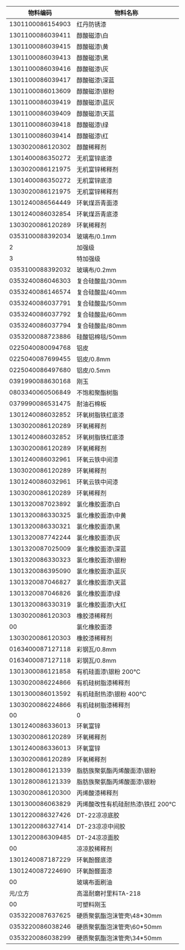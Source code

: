| 物料编码 | 物料名称 | 
| ------ | ------ | 
| 1301100086154903 | 红丹防锈漆 | 
| 1301100086039411 | 醇酸磁漆\白 | 
| 1301100086039415 | 醇酸磁漆\黄 | 
| 1301100086039413 | 醇酸磁漆\黑 | 
| 1301100086039416 | 醇酸磁漆\灰 | 
| 1301100086039417 | 醇酸磁漆\深蓝 | 
| 1301100086013609 | 醇酸磁漆\银粉 | 
| 1301100086039419 | 醇酸磁漆\蓝灰 | 
| 1301100086039409 | 醇酸磁漆\天蓝 | 
| 1301100086039418 | 醇酸磁漆\绿 | 
| 1301100086039414 | 醇酸磁漆\红 | 
| 1303020086120302 | 醇酸稀释剂  | 
| 1301400086350272 | 无机富锌底漆 | 
| 1303020086121975 | 无机富锌稀释剂 | 
| 1301400086350272 | 无机富锌底漆 | 
| 1303020086121975 | 无机富锌稀释剂 | 
| 1301240086564449 | 环氧煤沥青面漆 | 
| 1301240086032854 | 环氧煤沥青底漆 | 
| 1303020086120289 | 环氧稀释剂 | 
| 0353100088392034 | 玻璃布/0.1mm | 
| 2 | 加强级 | 
| 3 | 特加强级 | 
| 0353100088392032 | 玻璃布/0.2mm  | 
| 0353240086046303 | 复合硅酸盐/30mm | 
| 0353240086146574 | 复合硅酸盐/40mm | 
| 0353240086037791 | 复合硅酸盐/50mm | 
| 0353240086037792 | 复合硅酸盐/60mm | 
| 0353240086037794 | 复合硅酸盐/80mm | 
| 0353200088723886 | 硅酸铝棉毯/50mm | 
| 0225040080094768 | 铝皮 | 
| 0225040087699455 | 铝皮/0.8mm | 
| 0225040086497680 | 铝皮/0.5mm | 
| 0391990088630168 | 刚玉 | 
| 0803340060506849 | 不饱和聚酯树脂 | 
| 0379990086531475 | 耐油石棉板 | 
| 1301240086032852 | 环氧树脂铁红底漆 | 
| 1303020086120289 | 环氧稀释剂 | 
| 1301240086032852 | 环氧树脂铁红底漆 | 
| 1303020086120289 | 环氧稀释剂 | 
| 1301240086032961 | 环氧云铁中间漆 | 
| 1303020086120289 | 环氧稀释剂 | 
| 1301240086032961 | 环氧云铁中间漆 | 
| 1303020086120289 | 环氧稀释剂 | 
| 1301320087023892 | 氯化橡胶面漆\白 | 
| 1301320086330325 | 氯化橡胶面漆\中黄 | 
| 1301320086330321 | 氯化橡胶面漆\黑 | 
| 1301320087742244 | 氯化橡胶面漆\灰 | 
| 1301320087025009 | 氯化橡胶面漆\深蓝 | 
| 1301320086330323 | 氯化橡胶面漆\银粉 | 
| 1301320086395090 | 氯化橡胶面漆\蓝灰 | 
| 1301320087046827 | 氯化橡胶面漆\天蓝 | 
| 1301320087046826 | 氯化橡胶面漆\绿  | 
| 1301320086330319 | 氯化橡胶面漆\大红 | 
| 1303020086120303 | 橡胶漆稀释剂 | 
| 00 | 氯化橡胶面漆 | 
| 1303020086120303 | 橡胶漆稀释剂 | 
| 0163400087127118 | 彩钢瓦/0.8mm | 
| 0163400087127118 | 彩钢瓦/0.8mm | 
| 1301300086121858 | 有机硅面漆\银粉 200℃ | 
| 1303020086224866 | 有机硅树脂漆稀释剂 | 
| 1301300086013592 | 有机硅耐热漆\银粉 400℃ | 
| 1303020086224866 | 有机硅树脂漆稀释剂 | 
| 00 | 0 | 
| 1301240086336013 | 环氧富锌 | 
| 1303020086120289 | 环氧稀释剂 | 
| 1301240086336013 | 环氧富锌 | 
| 1303020086120289 | 环氧稀释剂 | 
| 1301280086121339 | 脂肪族聚氨酯丙烯酸面漆\银粉 | 
| 1301280086121339 | 脂肪族聚氨酯丙烯酸面漆\银粉 | 
| 1303020086120300 | 丙烯酸漆稀释剂 | 
| 1301300086063829 | 丙烯酸改性有机硅耐热漆\铁红 200℃ | 
| 1301220086327426 | DT-22凉凉底胶 | 
| 1301220086327414 | DT-23凉凉中间胶 | 
| 1301220086309485 | DT-24凉凉面胶 | 
| 00 | 凉凉胶稀释剂 | 
| 1301240087187229 | 环氧酚醛底漆 | 
| 1301240087224690 | 环氧酚醛面漆 | 
| 00 | 玻璃布面刷油 | 
| 元/立方 | 高温耐磨衬里料TA-218 | 
| 00 | 可塑料刚玉 | 
| 0353220087637625| 硬质聚氨酯泡沫管壳\48*30mm | 
| 0353220086038246| 硬质聚氨酯泡沫管壳\60*50mm | 
| 0353220086038299| 硬质聚氨酯泡沫管壳\34*50mm | 
